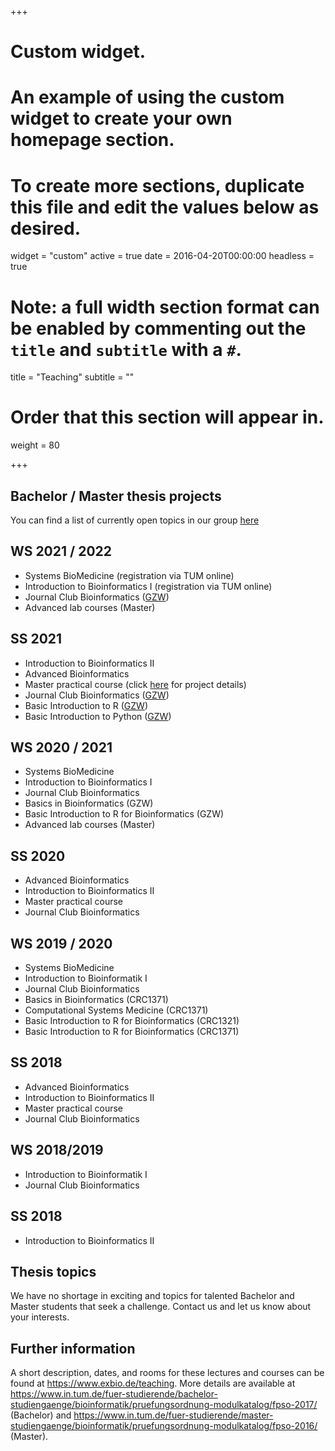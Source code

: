 +++
# Custom widget.
# An example of using the custom widget to create your own homepage section.
# To create more sections, duplicate this file and edit the values below as desired.
widget = "custom"
active = true
date = 2016-04-20T00:00:00
headless = true

# Note: a full width section format can be enabled by commenting out the `title` and `subtitle` with a `#`.
title = "Teaching"
subtitle = ""

# Order that this section will appear in.
weight = 80

+++

## Bachelor / Master thesis projects
You can find a list of currently open topics in our group [here](https://docs.google.com/spreadsheets/d/1t9zuE1cInX89TQc9_cbqI_YCxA-gvOY-E_A9EXq7VPM/edit?usp=sharing)

## WS 2021 / 2022
+ Systems BioMedicine (registration via TUM online)
+ Introduction to Bioinformatics I (registration via TUM online)
+ Journal Club Bioinformatics ([GZW](https://www.gzw.wzw.tum.de/en/during-your-doctorate/events-at-gzw-and-the-campus/))
+ Advanced lab courses (Master) 

## SS 2021
+ Introduction to Bioinformatics II
+ Advanced Bioinformatics
+ Master practical course (click [here](https://docs.google.com/document/d/1p6UYTgzHkcrpinP_cMjIRq43Dsv9iOrtF5ry1Nz4BuI/edit?usp=sharing) for project details)
+ Journal Club Bioinformatics ([GZW](https://www.gzw.wzw.tum.de/en/during-your-doctorate/events-at-gzw-and-the-campus/))
+ Basic Introduction to R ([GZW](https://www.gzw.wzw.tum.de/en/during-your-doctorate/events-at-gzw-and-the-campus/))
+ Basic Introduction to Python ([GZW](https://www.gzw.wzw.tum.de/en/during-your-doctorate/events-at-gzw-and-the-campus/))

## WS 2020 / 2021

+ Systems BioMedicine
+ Introduction to Bioinformatics I
+ Journal Club Bioinformatics
+ Basics in Bioinformatics (GZW)
+ Basic Introduction to R for Bioinformatics (GZW)
+ Advanced lab courses (Master)

## SS 2020

+ Advanced Bioinformatics
+ Introduction to Bioinformatics II 
+ Master practical course
+ Journal Club Bioinformatics

## WS 2019 / 2020

+ Systems BioMedicine
+ Introduction to Bioinformatik I
+ Journal Club Bioinformatics
+ Basics in Bioinformatics (CRC1371)
+ Computational Systems Medicine (CRC1371)
+ Basic Introduction to R for Bioinformatics (CRC1321)
+ Basic Introduction to R for Bioinformatics (CRC1371)

## SS 2018

+ Advanced Bioinformatics
+ Introduction to Bioinformatics II 
+ Master practical course
+ Journal Club Bioinformatics

## WS 2018/2019

+ Introduction to Bioinformatik I
+ Journal Club Bioinformatics

## SS 2018

+ Introduction to Bioinformatics II

## Thesis topics

We have no shortage in exciting and topics for talented Bachelor and Master students that seek a challenge. Contact us and let us know about your interests.

## Further information
A short description, dates, and rooms for these lectures and courses can be found at https://www.exbio.de/teaching.
More details are available at https://www.in.tum.de/fuer-studierende/bachelor-studiengaenge/bioinformatik/pruefungsordnung-modulkatalog/fpso-2017/ (Bachelor) and https://www.in.tum.de/fuer-studierende/master-studiengaenge/bioinformatik/pruefungsordnung-modulkatalog/fpso-2016/ (Master).

